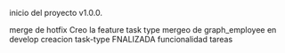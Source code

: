 inicio del proyecto v1.0.0.

merge de hotfix
Creo la feature task type
mergeo de graph_employee en develop
creacion task-type
FNALIZADA funcionalidad tareas

